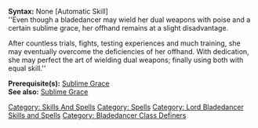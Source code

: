 **Syntax:** None \[Automatic Skill\]  
''Even though a bladedancer may wield her dual weapons with poise and a
certain sublime grace, her offhand remains at a slight disadvantage.

After countless trials, fights, testing experiences and much training,
she may eventually overcome the deficiencies of her offhand. With
dedication, she may perfect the art of wielding dual weapons; finally
using both with equal skill.''

**Prerequisite(s):** [Sublime Grace](Sublime_Grace "wikilink")  
**See also:** [Sublime Grace](Sublime_Grace "wikilink")

[Category: Skills And Spells](Category:_Skills_And_Spells "wikilink")
[Category: Spells](Category:_Spells "wikilink") [Category: Lord
Bladedancer Skills and
Spells](Category:_Lord_Bladedancer_Skills_and_Spells "wikilink")
[Category: Bladedancer Class
Definers](Category:_Bladedancer_Class_Definers "wikilink")
